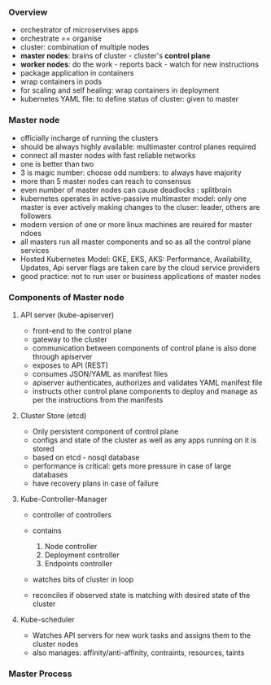 ### Overview

- orchestrator of microservises apps
- orchestrate == organise
- cluster: combination of multiple nodes
- <b>master nodes</b>: brains of cluster -  cluster's <b>control plane</b>
- <b>worker nodes</b>: do the work - reports back - watch for new instructions
- package application in containers
- wrap containers in pods
- for scaling and self healing: wrap containers in deployment 
- kubernetes YAML file: to define status of cluster: given to master


### Master node

- officially incharge of running the clusters
- should be always highly available: multimaster control planes required
- connect all master nodes with fast reliable networks
- one is better than two
- 3 is magic number:  choose odd numbers: to always have majority
- more than 5 master nodes can reach to consensus
- even number of master nodes can cause deadlocks : splitbrain
- kubernetes operates in active-passive multimaster model: only one master is ever actively making changes to the cluser: leader, others are followers
- modern version of one or more linux machines are reuired for master ndoes
- all masters run all master components and so as all the control plane services
- Hosted Kubernetes Model:  GKE, EKS, AKS: Performance, Availability, Updates, Api server flags are taken care by the cloud service providers
- good practice: not to run user or business applications of master nodes

### Components of Master node

1. API server (kube-apiserver)
   - front-end to the control plane
   - gateway to the cluster
   - communication between components of control plane is also done through apiserver
   - exposes to API (REST)
   - consumes JSON/YAML as manifest files
   - apiserver authenticates, authorizes and validates YAML manifest file
   - instructs other control plane components to deploy and manage as per the instructions from the manifests
  
2. Cluster Store (etcd)
   - Only persistent component of control plane
   - configs and state of the cluster as well as any apps running on it is stored
   - based on etcd - nosql database
   - performance is critical: gets more pressure in case of large databases
   - have recovery plans in case of failure
  
3. Kube-Controller-Manager
   - controller of controllers
   - contains
     1. Node controller
     2. Deployment controller
     3. Endpoints controller
  
   - watches bits of cluster in loop
   - reconciles if observed state is matching with desired state of the cluster

4. Kube-scheduler
   - Watches API servers for new work tasks and assigns them to the cluster nodes
   - also manages: affinity/anti-affinity, contraints, resources, taints


### Master Process
